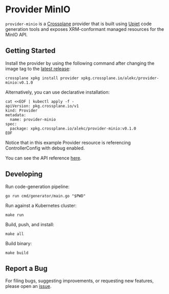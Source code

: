 # Provider MinIO

`provider-minio` is a [Crossplane](https://crossplane.io/) provider that
is built using [Upjet](https://github.com/crossplane/upjet) code
generation tools and exposes XRM-conformant managed resources for the
MinIO API.

## Getting Started

Install the provider by using the following command after changing the image tag
to the [latest release](https://marketplace.upbound.io/providers/alekc/provider-minio):
```
crossplane xpkg install provider xpkg.crossplane.io/alekc/provider-minio:v0.1.0
```

Alternatively, you can use declarative installation:
```
cat <<EOF | kubectl apply -f -
apiVersion: pkg.crossplane.io/v1
kind: Provider
metadata:
  name: provider-minio
spec:
  package: xpkg.crossplane.io/alekc/provider-minio:v0.1.0
EOF
```

Notice that in this example Provider resource is referencing ControllerConfig with debug enabled.

You can see the API reference [here](https://doc.crds.dev/github.com/alekc/provider-minio).

## Developing

Run code-generation pipeline:
```console
go run cmd/generator/main.go "$PWD"
```

Run against a Kubernetes cluster:

```console
make run
```

Build, push, and install:

```console
make all
```

Build binary:

```console
make build
```

## Report a Bug

For filing bugs, suggesting improvements, or requesting new features, please
open an [issue](https://github.com/alekc/provider-minio/issues).
